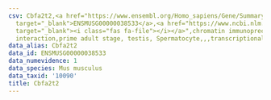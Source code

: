 ```yaml
---
csv: Cbfa2t2,<a href="https://www.ensembl.org/Homo_sapiens/Gene/Summary?db=core;g=ENSMUSG00000038533"
  target="_blank">ENSMUSG00000038533</a>,<a href="https://www.ncbi.nlm.nih.gov/pubmed/25450459"
  target="_blank"><i class="fas fa-file"></i></a>",chromatin immunoprecipitation assay,direct
  interaction,prime adult stage, testis, Spermatocyte,,,transcriptional regulation,
data_alias: Cbfa2t2
data_id: ENSMUSG00000038533
data_numevidence: 1
data_species: Mus musculus
data_taxid: '10090'
title: Cbfa2t2
---
```

